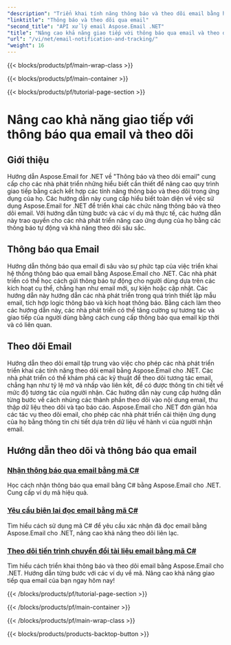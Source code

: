 ```yaml
---
"description": "Triển khai tính năng thông báo và theo dõi email bằng hướng dẫn Aspose.Email cho .NET. Tự động hóa thông báo và hiểu rõ hơn về tương tác của người nhận email."
"linktitle": "Thông báo và theo dõi qua email"
"second_title": "API xử lý email Aspose.Email .NET"
"title": "Nâng cao khả năng giao tiếp với thông báo qua email và theo dõi"
"url": "/vi/net/email-notification-and-tracking/"
"weight": 16
---
```


{{< blocks/products/pf/main-wrap-class >}}

{{< blocks/products/pf/main-container >}}

{{< blocks/products/pf/tutorial-page-section >}}

# Nâng cao khả năng giao tiếp với thông báo qua email và theo dõi


## Giới thiệu

Hướng dẫn Aspose.Email for .NET về "Thông báo và theo dõi email" cung cấp cho các nhà phát triển những hiểu biết cần thiết để nâng cao quy trình giao tiếp bằng cách kết hợp các tính năng thông báo và theo dõi trong ứng dụng của họ. Các hướng dẫn này cung cấp hiểu biết toàn diện về việc sử dụng Aspose.Email for .NET để triển khai các chức năng thông báo và theo dõi email. Với hướng dẫn từng bước và các ví dụ mã thực tế, các hướng dẫn này trao quyền cho các nhà phát triển nâng cao ứng dụng của họ bằng các thông báo tự động và khả năng theo dõi sâu sắc.

## Thông báo qua Email

Hướng dẫn thông báo qua email đi sâu vào sự phức tạp của việc triển khai hệ thống thông báo qua email bằng Aspose.Email cho .NET. Các nhà phát triển có thể học cách gửi thông báo tự động cho người dùng dựa trên các kích hoạt cụ thể, chẳng hạn như email mới, sự kiện hoặc cập nhật. Các hướng dẫn này hướng dẫn các nhà phát triển trong quá trình thiết lập mẫu email, tích hợp logic thông báo và kích hoạt thông báo. Bằng cách làm theo các hướng dẫn này, các nhà phát triển có thể tăng cường sự tương tác và giao tiếp của người dùng bằng cách cung cấp thông báo qua email kịp thời và có liên quan.

## Theo dõi Email

Hướng dẫn theo dõi email tập trung vào việc cho phép các nhà phát triển triển khai các tính năng theo dõi email bằng Aspose.Email cho .NET. Các nhà phát triển có thể khám phá các kỹ thuật để theo dõi tương tác email, chẳng hạn như tỷ lệ mở và nhấp vào liên kết, để có được thông tin chi tiết về mức độ tương tác của người nhận. Các hướng dẫn này cung cấp hướng dẫn từng bước về cách nhúng các thành phần theo dõi vào nội dung email, thu thập dữ liệu theo dõi và tạo báo cáo. Aspose.Email cho .NET đơn giản hóa các tác vụ theo dõi email, cho phép các nhà phát triển cải thiện ứng dụng của họ bằng thông tin chi tiết dựa trên dữ liệu về hành vi của người nhận email.

## Hướng dẫn theo dõi và thông báo qua email
### [Nhận thông báo qua email bằng mã C#](./receiving-email-notifications-with-csharp-code/)
Học cách nhận thông báo qua email bằng C# bằng Aspose.Email cho .NET. Cung cấp ví dụ mã hiệu quả.
### [Yêu cầu biên lai đọc email bằng mã C#](./requesting-email-read-receipts-using-csharp-code/)
Tìm hiểu cách sử dụng mã C# để yêu cầu xác nhận đã đọc email bằng Aspose.Email cho .NET, nâng cao khả năng theo dõi liên lạc.
### [Theo dõi tiến trình chuyển đổi tài liệu email bằng mã C#](./tracking-email-document-conversion-progress-with-csharp-code/)
Tìm hiểu cách triển khai thông báo và theo dõi email bằng Aspose.Email cho .NET. Hướng dẫn từng bước với các ví dụ về mã. Nâng cao khả năng giao tiếp qua email của bạn ngay hôm nay!

{{< /blocks/products/pf/tutorial-page-section >}}

{{< /blocks/products/pf/main-container >}}

{{< /blocks/products/pf/main-wrap-class >}}

{{< blocks/products/products-backtop-button >}}